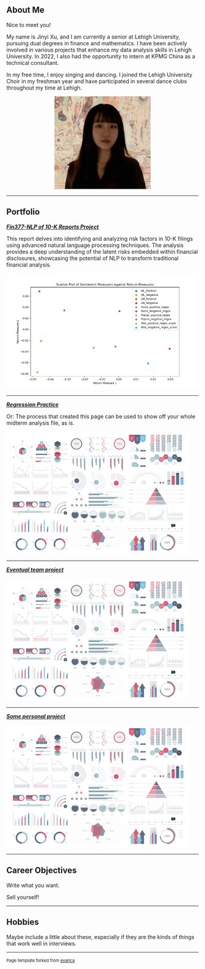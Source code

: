 ## About Me

Nice to meet you!

My name is Jinyi Xu, and I am currently a senior at Lehigh University, pursuing dual degrees in finance and mathematics. I have been actively involved in various projects that enhance my data analysis skills in Lehigh University. In 2022, I also had the opportunity to intern at KPMG China as a technical consultant.

In my free time, I enjoy singing and dancing. I joined the Lehigh University Choir in my freshman year and have participated in several dance clubs throughout my time at Lehigh.

<p style="text-align:center;">
  <img class="img-circle" src="images/Picture1.jpg" width="50%">
</p>

---
## Portfolio

<!-- You can link to other websites, PDFs in this repo, and other pages in this repo -->

_**[Fin377-NLP of 10-K Reports Project](report.md)**_

This report delves into identifying and analyzing risk factors in 10-K filings using advanced natural language processing techniques. The analysis provides a deep understanding of the latent risks embedded within financial disclosures, showcasing the potential of NLP to transform traditional financial analysis.

<img src="images/scatter_plot.png"/>

---

_**[Regression Practice](Regression_practice)**_

Or: The process that created this page can be used to show off your whole midterm analysis file, as is.

<img src="images/dummy_thumbnail.jpg?raw=true"/>

---

_**[Eventual team project](https://donbowen.github.io/teamproject/)**_

<img src="images/dummy_thumbnail.jpg?raw=true"/>

---

_**[Some personal project](/pdf/sample_presentation.pdf)**_

<img src="images/dummy_thumbnail.jpg?raw=true"/>

---

## Career Objectives

Write what you want. 

Sell yourself!

---

## Hobbies

Maybe include a little about these, especially if they are the kinds of things that work well in interviews.

---
<p style="font-size:11px">Page template forked from <a href="https://github.com/evanca/quick-portfolio">evanca</a></p>
<!-- Remove above link if you don't want to attibute -->
